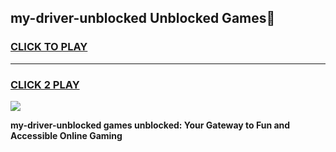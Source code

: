 
## my-driver-unblocked Unblocked Games👋
<h3>
<a href="https://news.freeplayer.one?title=my-driver-unblocked&ref=16F">CLICK TO PLAY</a></h3>
<hr>

<h3>
<a href="https://news.freeplayer.one?title=my-driver-unblocked&ref=16F">CLICK 2 PLAY</a>
  
</h3>

<a href="https://news.freeplayer.one?title=my-driver-unblocked&ref=16F/"><img src="https://clearcache.store/games.png"></a>


**my-driver-unblocked games unblocked: Your Gateway to Fun and Accessible Online Gaming**
